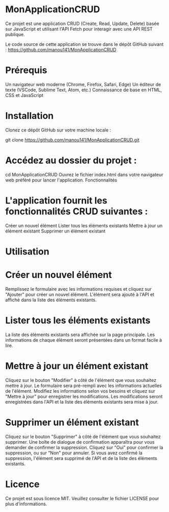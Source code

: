 # MonApplicationCRUD
Ce projet est une application CRUD (Create, Read, Update, Delete) basée sur JavaScript et utilisant l'API Fetch pour interagir avec une API REST publique.
 
Le code source de cette application se trouve dans le dépôt GitHub suivant : https://github.com/manou141/MonApplicationCRUD

# Prérequis
Un navigateur web moderne (Chrome, Firefox, Safari, Edge)
Un éditeur de texte (VSCode, Sublime Text, Atom, etc.)
Connaissance de base en HTML, CSS et JavaScript

# Installation
Clonez ce dépôt GitHub sur votre machine locale :
 
git clone https://github.com/manou141/MonApplicationCRUD.git
# Accédez au dossier du projet :
 
cd MonApplicationCRUD
Ouvrez le fichier index.html dans votre navigateur web préféré pour lancer l'application.
Fonctionnalités
# L'application fournit les fonctionnalités CRUD suivantes :

Créer un nouvel élément
Lister tous les éléments existants
Mettre à jour un élément existant
Supprimer un élément existant

# Utilisation

# Créer un nouvel élément

Remplissez le formulaire avec les informations requises et cliquez sur "Ajouter" pour créer un nouvel élément.
L'élément sera ajouté à l'API et affiché dans la liste des éléments existants.

# Lister tous les éléments existants

La liste des éléments existants sera affichée sur la page principale.
Les informations de chaque élément seront présentées dans un format facile à lire.

# Mettre à jour un élément existant

Cliquez sur le bouton "Modifier" à côté de l'élément que vous souhaitez mettre à jour.
Le formulaire sera pré-rempli avec les informations actuelles de l'élément.
Modifiez les informations selon vos besoins et cliquez sur "Mettre à jour" pour enregistrer les modifications.
Les modifications seront enregistrées dans l'API et la liste des éléments existants sera mise à jour.

# Supprimer un élément existant

Cliquez sur le bouton "Supprimer" à côté de l'élément que vous souhaitez supprimer.
Une boîte de dialogue de confirmation apparaîtra pour vous demander de confirmer la suppression.
Cliquez sur "Oui" pour confirmer la suppression, ou sur "Non" pour annuler.
Si vous avez confirmé la suppression, l'élément sera supprimé de l'API et de la liste des éléments existants.

# Licence

Ce projet est sous licence MIT. Veuillez consulter le fichier LICENSE pour plus d'informations.
